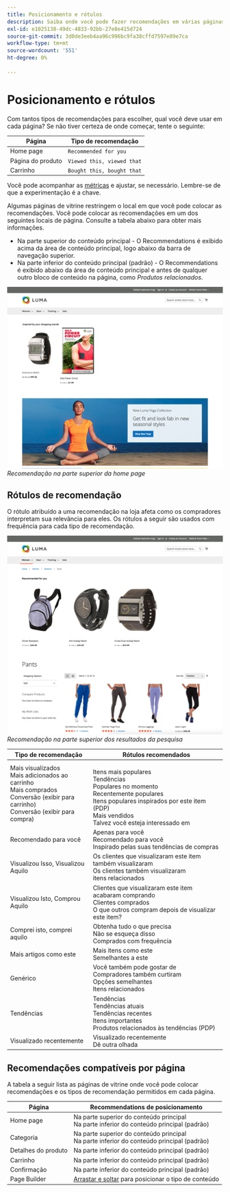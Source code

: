 ```yaml
---
title: Posicionamento e rótulos
description: Saiba onde você pode fazer recomendações em várias páginas do site e obtenha sugestões para rótulos usados com frequência para cada tipo de recomendação.
exl-id: e1025138-49dc-4833-92bb-27e8e415d724
source-git-commit: 3d0de3eeb4aa96c996bc9fa38cffd7597e89e7ca
workflow-type: tm+mt
source-wordcount: '551'
ht-degree: 0%

---
```


# Posicionamento e rótulos

Com tantos tipos de recomendações para escolher, qual você deve usar em cada página? Se não tiver certeza de onde começar, tente o seguinte:

| Página | Tipo de recomendação |
|---|---|
| Home page | `Recommended for you` |
| Página do produto | `Viewed this, viewed that` |
| Carrinho | `Bought this, bought that` |

Você pode acompanhar as [métricas](workspace.md) e ajustar, se necessário. Lembre-se de que a experimentação é a chave.

Algumas páginas de vitrine restringem o local em que você pode colocar as recomendações. Você pode colocar as recomendações em um dos seguintes locais de página. Consulte a tabela abaixo para obter mais informações.

- Na parte superior do conteúdo principal - O Recommendations é exibido acima da área de conteúdo principal, logo abaixo da barra de navegação superior.
- Na parte inferior do conteúdo principal (padrão) - O Recommendations é exibido abaixo da área de conteúdo principal e antes de qualquer outro bloco de conteúdo na página, como _Produtos relacionados_.

![Posicionamento de recomendação](assets/storefront-home-page-top.png)
_Recomendação na parte superior da home page_

## Rótulos de recomendação

O rótulo atribuído a uma recomendação na loja afeta como os compradores interpretam sua relevância para eles. Os rótulos a seguir são usados com frequência para cada tipo de recomendação.

![Posicionamento de recomendação](assets/storefront-search-results-top.png)
_Recomendação na parte superior dos resultados da pesquisa_

| Tipo de recomendação | Rótulos recomendados |
|---|---|
| Mais visualizados<br> Mais adicionados ao carrinho<br>Mais comprados<br>Conversão (exibir para carrinho)<br>Conversão (exibir para compra) | <br>Itens mais populares<br>Tendências<br>Populares no momento<br>Recentemente populares<br>Itens populares inspirados por este item (PDP)<br>Mais vendidos<br>Talvez você esteja interessado em |
| Recomendado para você | Apenas para você<br>Recomendado para você<br>Inspirado pelas suas tendências de compras |
| Visualizou Isso, Visualizou Aquilo | Os clientes que visualizaram este item também visualizaram<br>Os clientes também visualizaram<br>itens relacionados |
| Visualizou Isto, Comprou Aquilo | Clientes que visualizaram este item acabaram comprando<br>Clientes comprados<br>O que outros compram depois de visualizar este item? |
| Comprei isto, comprei aquilo | Obtenha tudo o que precisa<br>Não se esqueça disso<br>Comprados com frequência |
| Mais artigos como este | Mais itens como este<br>Semelhantes a este |
| Genérico | Você também pode gostar de<br>Compradores também curtiram<br>Opções semelhantes<br>Itens relacionados |
| Tendências | Tendências<br>Tendências atuais<br>Tendências recentes<br>Itens importantes<br>Produtos relacionados às tendências (PDP) |
| Visualizado recentemente | Visualizado recentemente<br>Dê outra olhada |

## Recomendações compatíveis por página

A tabela a seguir lista as páginas de vitrine onde você pode colocar recomendações e os tipos de recomendação permitidos em cada página.

| Página | Recommendations de posicionamento |
|---|---|
| Home page | Na parte superior do conteúdo principal<br>Na parte inferior do conteúdo principal (padrão) | Mais visualizados<br>Mais comprados<br>Mais adicionados ao carrinho<br>Recomendado para você<br>Tendências |
| Categoria | Na parte superior do conteúdo principal<br>Na parte inferior do conteúdo principal (padrão) | Mais visualizados<br>Mais comprados<br>Mais adicionados ao carrinho<br>Recomendado para você<br>Tendências |
| Detalhes do produto | Na parte inferior do conteúdo principal (padrão) | Mais visualizados<br>Mais comprados<br>Mais adicionados ao carrinho<br>Visualizaram isto, visualizaram aquilo<br>Visualizaram isto, compraram aquilo<br>Compraram isto, compraram aquilo<br>Mais parecidos com isto<br>Tendências<br>Similaridade visual |
| Carrinho | Na parte inferior do conteúdo principal (padrão) | Mais visualizados<br>Mais comprados<br>Mais adicionados ao carrinho<br>Visualizaram isto, visualizaram aquilo<br>Visualizaram isto, compraram aquilo<br>Compraram isto, compraram aquilo<br>Mais como isto<br>Tendências |
| Confirmação | Na parte inferior do conteúdo principal (padrão) | Mais visualizados<br>Mais comprados<br>Mais adicionados ao carrinho<br>Visualizaram isto, visualizaram aquilo<br>Visualizaram isto, compraram aquilo<br>Compraram isto, compraram aquilo<br>Mais como isto<br>Tendências |
| Page Builder | [Arrastar e soltar](https://experienceleague.adobe.com/docs/commerce-admin/page-builder/add-content/recommendations.html) para posicionar o tipo de conteúdo | Mais visualizados<br>Mais comprados<br>Mais adicionados ao carrinho<br>Recomendado para você<br>Tendências |
